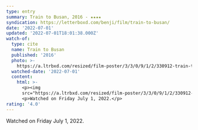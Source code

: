 ```yaml
---
type: entry
summary: Train to Busan, 2016 - ★★★★
syndication: https://letterboxd.com/benji/film/train-to-busan/
date: '2022-07-01'
updated: '2022-07-01T18:01:38.000Z'
watch-of:
  type: cite
  name: Train to Busan
  published: '2016'
  photo: >-
    https://a.ltrbxd.com/resized/film-poster/3/3/0/9/1/2/330912-train-to-busan-0-600-0-900-crop.jpg?v=5b11212e8e
  watched-date: '2022-07-01'
  content:
    html: >-
      <p><img
      src="https://a.ltrbxd.com/resized/film-poster/3/3/0/9/1/2/330912-train-to-busan-0-600-0-900-crop.jpg?v=5b11212e8e"/></p>
      <p>Watched on Friday July 1, 2022.</p>
rating: '4.0'
---
```

Watched on Friday July 1, 2022.
